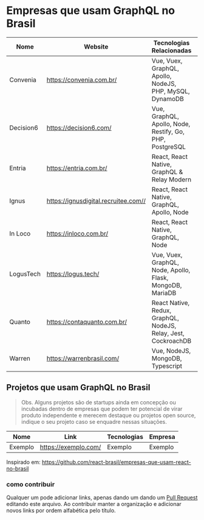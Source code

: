 # Empresas que usam GraphQL no Brasil

Nome | Website | Tecnologias Relacionadas | Cidade
------------ | ------- | ------------ | -----------
Convenia | https://convenia.com.br/ | Vue, Vuex, GraphQL, Apollo, NodeJS, PHP, MySQL, DynamoDB | São Paulo - SP
Decision6 | https://decision6.com/ | Vue, GraphQL, Apollo, Node, Restify, Go, PHP, PostgreSQL | Rio de Janeiro - RJ
Entria | https://entria.com.br/ | React, React Native, GraphQL & Relay Modern | São Paulo - SP
Ignus | https://ignusdigital.recruitee.com// | React, React Native, GraphQL, Apollo, Node | Rio de Janeiro - RJ
In Loco | https://inloco.com.br/ | React, React Native, GraphQL, Node | Recife - PE
LogusTech | https://logus.tech/ | Vue, Vuex, GraphQL, Node, Apollo, Flask, MongoDB, MariaDB | Recife - PE 
Quanto | https://contaquanto.com.br/ | React Native, Redux, GraphQL, NodeJS, Relay, Jest, CockroachDB | São Paulo - SP
Warren | https://warrenbrasil.com/ | Vue, NodeJS, MongoDB, Typescript | Porto Alegre - RS

## Projetos que usam GraphQL no Brasil

> Obs. Alguns projetos são de startups ainda em concepção ou incubadas dentro de empresas que podem ter potencial de virar produto independente e merecem destaque ou projetos open source, indique o seu projeto caso se enquadre nessas situações.

Nome | Link | Tecnologias | Empresa
------------ | ------- | ------------ | ------------
Exemplo | https://exemplo.com/ | Exemplo | Exemplo

Inspirado em: https://github.com/react-brasil/empresas-que-usam-react-no-brasil

### como contribuir
Qualquer um pode adicionar links, apenas dando um dando um [Pull Request](https://blog.da2k.com.br/2015/02/04/git-e-github-do-clone-ao-pull-request/) editando este arquivo. Ao contribuir manter a organização e adicionar novos links por ordem alfabética pelo título.
